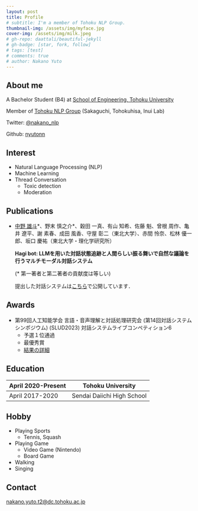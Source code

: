 ```yaml
---
layout: post
title: Profile
# subtitle: I'm a member of Tohoku NLP Group.
thumbnail-img: /assets/img/myface.jpg
cover-img: /assets/img/milk.jpeg
# gh-repo: daattali/beautiful-jekyll
# gh-badge: [star, fork, follow]
# tags: [test]
# comments: true
# author: Nakano Yuto
---
```


<!-- <img src="/assets/img/milk.jpeg" width="300x300"> -->

## About me

<!-- <img src="/assets/img/TohokuNLP_logo.svg" width="100x100"> -->

A Bachelor Student (B4) at [School of Engineering, Tohoku University](https://www.eng.tohoku.ac.jp/)

Member of [Tohoku NLP Group](https://www.nlp.ecei.tohoku.ac.jp/) (Sakaguchi, Tohokuhisa, Inui Lab)

Twitter: [@nakano_nlp](https://twitter.com/nakano_nlp)

Github: [nyutonn](https://github.com/nyutonn)

## Interest
- Natural Language Processing (NLP) 
- Machine Learning 
- Thread Conversation 
  - Toxic detection 
  - Moderation 

## Publications
* <u>中野 雄斗</u>\*、野末 慎之介\*、穀田 一真、有山 知希、佐藤 魁、曾根 周作、亀井 遼平、謝 素春、成田 風香、守屋 彰二（東北大学）、赤間 怜奈、松林 優一郎、坂口 慶祐（東北大学・理化学研究所）

  **Hagi bot: LLMを用いた対話状態追跡と人間らしい振る舞いで自然な議論を行うマルチモーダル対話システム**

  (* 第一著者と第二著者の貢献度は等しい)

  提出した対話システムは[こちら](https://github.com/cl-tohoku/hagi-bot)で公開しています．

## Awards
* 第99回人工知能学会 言語・音声理解と対話処理研究会 (第14回対話システムシンポジウム) (SLUD2023) 対話システムライブコンペティション6 
  * 予選１位通過
  * 最優秀賞
  * [結果の詳細](https://sites.google.com/view/dslc6/%E7%B5%90%E6%9E%9C)

## Education

| April 2020-Present | Tohoku University |
| ------------------- | ---------------------------- |
| April 2017-2020 | Sendai Daiichi High School |

## Hobby
- Playing Sports 
  - Tennis, Squash 
- Playing Game 
  - Video Game (Nintendo) 
  - Board Game 
- Walking 
- Singing 

## Contact
nakano.yuto.t2@dc.tohoku.ac.jp